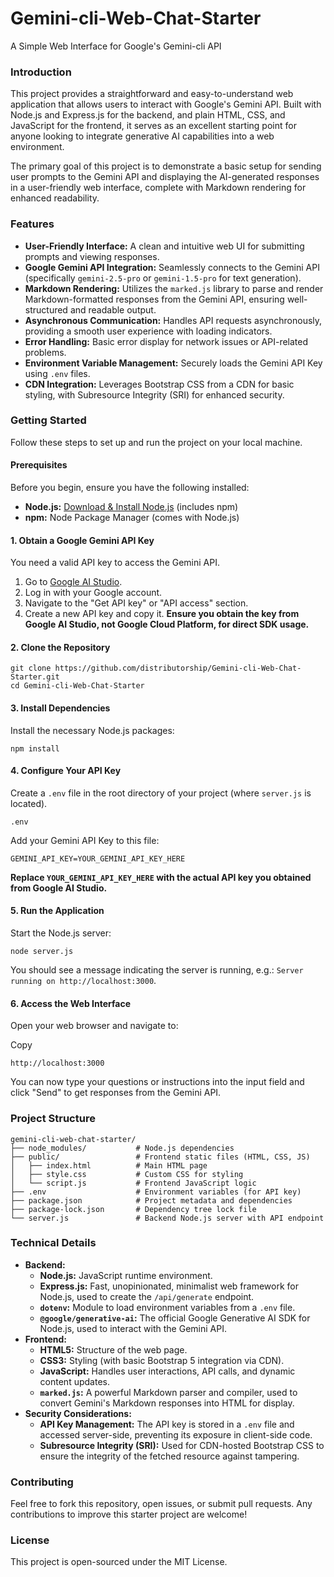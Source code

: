 # Gemini-cli-Web-Chat-Starter
A Simple Web Interface for Google's Gemini-cli API

### Introduction

This project provides a straightforward and easy-to-understand web application that allows users to interact with Google's Gemini API. Built with Node.js and Express.js for the backend, and plain HTML, CSS, and JavaScript for the frontend, it serves as an excellent starting point for anyone looking to integrate generative AI capabilities into a web environment.

The primary goal of this project is to demonstrate a basic setup for sending user prompts to the Gemini API and displaying the AI-generated responses in a user-friendly web interface, complete with Markdown rendering for enhanced readability.

### Features

- **User-Friendly Interface:** A clean and intuitive web UI for submitting prompts and viewing responses.
- **Google Gemini API Integration:** Seamlessly connects to the Gemini API (specifically `gemini-2.5-pro` or `gemini-1.5-pro` for text generation).
- **Markdown Rendering:** Utilizes the `marked.js` library to parse and render Markdown-formatted responses from the Gemini API, ensuring well-structured and readable output.
- **Asynchronous Communication:** Handles API requests asynchronously, providing a smooth user experience with loading indicators.
- **Error Handling:** Basic error display for network issues or API-related problems.
- **Environment Variable Management:** Securely loads the Gemini API Key using `.env` files.
- **CDN Integration:** Leverages Bootstrap CSS from a CDN for basic styling, with Subresource Integrity (SRI) for enhanced security.

### Getting Started

Follow these steps to set up and run the project on your local machine.

#### Prerequisites

Before you begin, ensure you have the following installed:

- **Node.js:** [Download & Install Node.js](https://nodejs.org/en/download/) (includes npm)
- **npm:** Node Package Manager (comes with Node.js)

#### 1\. Obtain a Google Gemini API Key

You need a valid API key to access the Gemini API.

1.  Go to [Google AI Studio](https://aistudio.google.com/).
2.  Log in with your Google account.
3.  Navigate to the "Get API key" or "API access" section.
4.  Create a new API key and copy it. **Ensure you obtain the key from Google AI Studio, not Google Cloud Platform, for direct SDK usage.**

#### 2\. Clone the Repository

```
git clone https://github.com/distributorship/Gemini-cli-Web-Chat-Starter.git
cd Gemini-cli-Web-Chat-Starter
```

#### 3\. Install Dependencies

Install the necessary Node.js packages:

```
npm install
```

#### 4\. Configure Your API Key

Create a `.env` file in the root directory of your project (where `server.js` is located).

```
.env
```

Add your Gemini API Key to this file:

```
GEMINI_API_KEY=YOUR_GEMINI_API_KEY_HERE
```

**Replace `YOUR_GEMINI_API_KEY_HERE` with the actual API key you obtained from Google AI Studio.**

#### 5\. Run the Application

Start the Node.js server:

```
node server.js
```

You should see a message indicating the server is running, e.g.: `Server running on http://localhost:3000`.

#### 6\. Access the Web Interface

Open your web browser and navigate to:

Copy

```
http://localhost:3000
```

You can now type your questions or instructions into the input field and click "Send" to get responses from the Gemini API.

### Project Structure

```
gemini-cli-web-chat-starter/
├── node_modules/           # Node.js dependencies
├── public/                 # Frontend static files (HTML, CSS, JS)
│   ├── index.html          # Main HTML page
│   ├── style.css           # Custom CSS for styling
│   └── script.js           # Frontend JavaScript logic
├── .env                    # Environment variables (for API key)
├── package.json            # Project metadata and dependencies
├── package-lock.json       # Dependency tree lock file
└── server.js               # Backend Node.js server with API endpoint
```

### Technical Details

- **Backend:**
    - **Node.js:** JavaScript runtime environment.
    - **Express.js:** Fast, unopinionated, minimalist web framework for Node.js, used to create the `/api/generate` endpoint.
    - **`dotenv`:** Module to load environment variables from a `.env` file.
    - **`@google/generative-ai`:** The official Google Generative AI SDK for Node.js, used to interact with the Gemini API.
- **Frontend:**
    - **HTML5:** Structure of the web page.
    - **CSS3:** Styling (with basic Bootstrap 5 integration via CDN).
    - **JavaScript:** Handles user interactions, API calls, and dynamic content updates.
    - **`marked.js`:** A powerful Markdown parser and compiler, used to convert Gemini's Markdown responses into HTML for display.
- **Security Considerations:**
    - **API Key Management:** The API key is stored in a `.env` file and accessed server-side, preventing its exposure in client-side code.
    - **Subresource Integrity (SRI):** Used for CDN-hosted Bootstrap CSS to ensure the integrity of the fetched resource against tampering.

### Contributing

Feel free to fork this repository, open issues, or submit pull requests. Any contributions to improve this starter project are welcome!

### License

This project is open-sourced under the MIT License.
